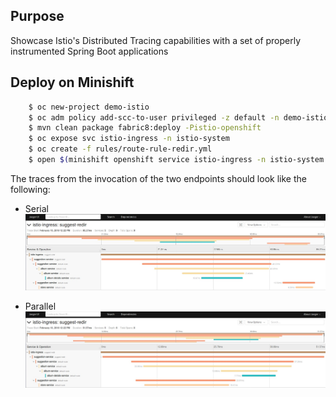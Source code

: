## Purpose 

Showcase Istio's Distributed Tracing capabilities with a set of properly instrumented Spring Boot applications

## Deploy on Minishift

```bash
    $ oc new-project demo-istio
    $ oc adm policy add-scc-to-user privileged -z default -n demo-istio
    $ mvn clean package fabric8:deploy -Pistio-openshift
    $ oc expose svc istio-ingress -n istio-system
    $ oc create -f rules/route-rule-redir.yml    
    $ open $(minishift openshift service istio-ingress -n istio-system --url)/suggest/
```

The traces from the invocation of the two endpoints should look like the following:

* Serial
![](images/serial.jpg)

* Parallel
![](images/parallel.jpg)
